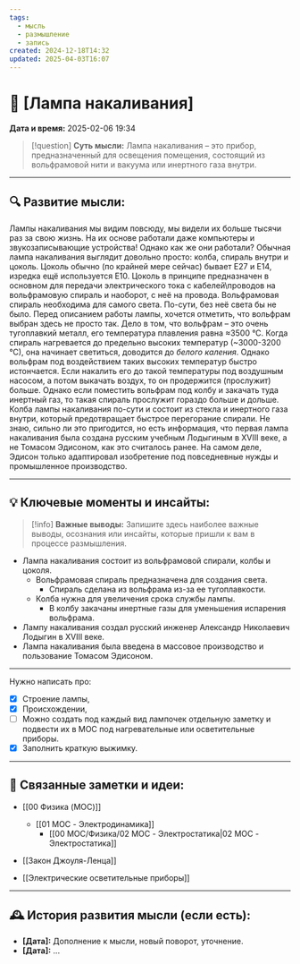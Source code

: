 ```yaml
---
tags:
  - мысль
  - размышление
  - запись
created: 2024-12-18T14:32
updated: 2025-04-03T16:07
---
```


# 💭  [Лампа накаливания]

**Дата и время:** 2025-02-06 19:34

> [!question] **Суть мысли:**
> Лампа накаливания – это прибор, предназначенный для освещения помещения, состоящий из вольфрамовой нити и вакуума или инертного газа внутри.

---

## 🔍 Развитие мысли:

Лампы накаливания мы видим повсюду, мы видели их больше тысячи раз за свою жизнь. На их основе работали даже компьютеры и звукозаписывающие устройства! Однако как же они работали?
Обычная лампа накаливания выглядит довольно просто: колба, спираль внутри и цоколь. Цоколь обычно (по крайней мере сейчас) бывает Е27 и Е14, изредка ещё используется Е10.
Цоколь в принципе предназначен в основном для передачи электрического тока с кабелей\проводов на вольфрамовую спираль и наоборот, с неё на провода.
Вольфрамовая спираль необходима для самого света. По-сути, без неё света бы не было. Перед описанием работы лампы, хочется отметить, что вольфрам выбран здесь не просто так. Дело в том, что вольфрам – это очень тугоплавкий металл, его температура плавления равна ≈3500 °С. Когда спираль нагревается до предельно высоких температур (~3000-3200 °С), она начинает светиться, доводится до *белого каления*. 
Однако вольфрам под воздействием таких высоких температур быстро истончается. Если накалить его до такой температуры под воздушным насосом, а потом выкачать воздух, то он продержится (прослужит) больше.
Однако если поместить вольфрам под колбу и закачать туда инертный газ, то такая спираль прослужит гораздо больше и дольше. 
Колба лампы накаливания по-сути и состоит из стекла и инертного газа внутри, который предотвращает быстрое перегорание спирали.
Не знаю, сильно ли это пригодится, но есть информация, что первая лампа накаливания была создана русским учебным Лодыгиным в XVIII веке, а не Томасом Эдисоном, как это считалось ранее. На самом деле, Эдисон только адаптировал изобретение под повседневные нужды и промышленное производство.

---

## 💡 Ключевые моменты и инсайты:

> [!info] **Важные выводы:**
> Запишите здесь наиболее важные выводы, осознания или инсайты, которые пришли к вам в процессе размышления.

- Лампа накаливания состоит из вольфрамовой спирали, колбы и цоколя.
	- Вольфрамовая спираль предназначена для создания света.
		- Спираль сделана из вольфрама из-за ее тугоплавкости.
	- Колба нужна для увеличения срока службы лампы.
		- В колбу закачаны инертные газы для уменьшения испарения вольфрама.
- Лампу накаливания создал русский инженер Александр Николаевич Лодыгин в XVIII веке.
- Лампа накаливания была введена в массовое производство и пользование Томасом Эдисоном.


---

Нужно написать про:
- [x] Строение лампы,
- [x] Происхождении,
- [ ] Можно создать под каждый вид лампочек отдельную заметку и подвести их в МОС под нагревательные или осветительные приборы.
- [x] Заполнить краткую выжимку.

- - - 
## 🔄 Связанные заметки и идеи:

- [[00 Физика (MOC)]]
	- [[01 MOC - Электродинамика]]
		- [[00 MOC/Физика/02 MOC - Электростатика|02 MOC - Электростатика]]

- [[Закон Джоуля-Ленца]]
- [[Электрические осветительные приборы]]
---

## 🕰️ История развития мысли (если есть):

* **[Дата]:**  Дополнение к мысли, новый поворот, уточнение.
* **[Дата]:**  ...